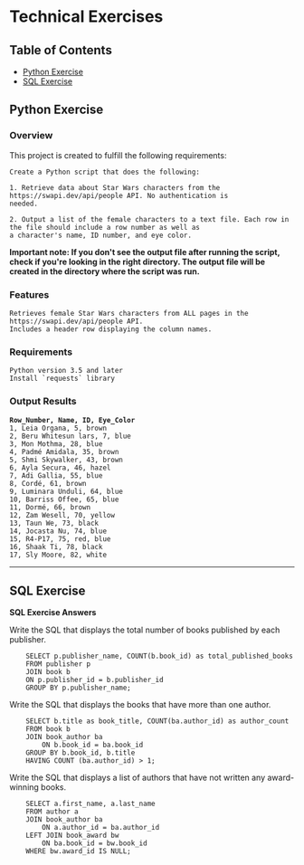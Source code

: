 # Technical Exercises

## Table of Contents

- [Python Exercise](#python-exercise)
- [SQL Exercise](#sql-exercise)


## Python Exercise

### Overview 

This project is created to fulfill the following requirements:

    Create a Python script that does the following:

    1. Retrieve data about Star Wars characters from the https://swapi.dev/api/people API. No authentication is
    needed.

    2. Output a list of the female characters to a text file. Each row in the file should include a row number as well as
    a character's name, ID number, and eye color.

**Important note: If you don't see the output file after running the script, check if you're looking in the right directory. The output file will be created in the directory where the script was run.**

### Features 

    Retrieves female Star Wars characters from ALL pages in the https://swapi.dev/api/people API.
    Includes a header row displaying the column names.

### Requirements

    Python version 3.5 and later
    Install `requests` library


### Output Results

**`Row_Number, Name, ID, Eye_Color`**  
`1, Leia Organa, 5, brown`  
`2, Beru Whitesun lars, 7, blue`  
`3, Mon Mothma, 28, blue`  
`4, Padmé Amidala, 35, brown`  
`5, Shmi Skywalker, 43, brown`  
`6, Ayla Secura, 46, hazel`  
`7, Adi Gallia, 55, blue`  
`8, Cordé, 61, brown`  
`9, Luminara Unduli, 64, blue`  
`10, Barriss Offee, 65, blue`  
`11, Dormé, 66, brown`  
`12, Zam Wesell, 70, yellow`  
`13, Taun We, 73, black`  
`14, Jocasta Nu, 74, blue`  
`15, R4-P17, 75, red, blue`  
`16, Shaak Ti, 78, black`  
`17, Sly Moore, 82, white`  


------------------------------------------------------------------------------------

## SQL Exercise 

**SQL Exercise Answers**

Write the SQL that displays the total number of books published by each publisher.

        SELECT p.publisher_name, COUNT(b.book_id) as total_published_books  
        FROM publisher p   
        JOIN book b   
        ON p.publisher_id = b.publisher_id  
        GROUP BY p.publisher_name;  
 
Write the SQL that displays the books that have more than one author. 

        SELECT b.title as book_title, COUNT(ba.author_id) as author_count  
        FROM book b   
        JOIN book_author ba   
            ON b.book_id = ba.book_id   
        GROUP BY b.book_id, b.title  
        HAVING COUNT (ba.author_id) > 1;  

Write the SQL that displays a list of authors that have not written any award-winning books.

        SELECT a.first_name, a.last_name  
        FROM author a  
        JOIN book_author ba   
            ON a.author_id = ba.author_id   
        LEFT JOIN book_award bw   
            ON ba.book_id = bw.book_id   
        WHERE bw.award_id IS NULL;  
